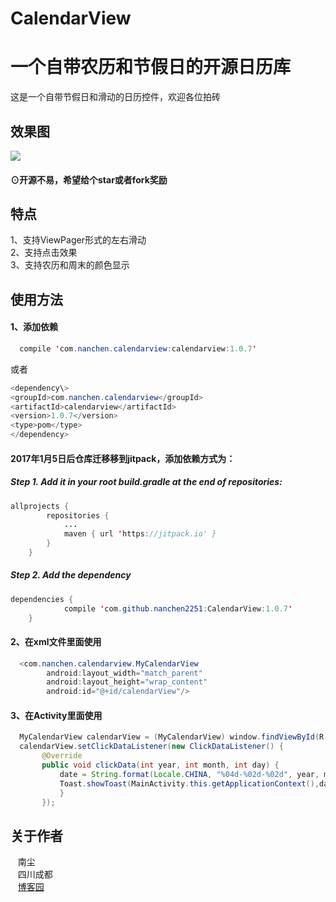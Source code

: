 # CalendarView
# 一个自带农历和节假日的开源日历库
这是一个自带节假日和滑动的日历控件，欢迎各位拍砖
## 效果图<br>
![](https://github.com/nanchen2251/CalendarView/blob/master/GIF.gif)

#### ⊙开源不易，希望给个star或者fork奖励
## 特点
  1、支持ViewPager形式的左右滑动<br>
  2、支持点击效果<br>
  3、支持农历和周末的颜色显示<br>
## 使用方法
#### 1、添加依赖<br>
```java
  compile 'com.nanchen.calendarview:calendarview:1.0.7'
```
  或者<br>
  ```java
  <dependency\>
  <groupId>com.nanchen.calendarview</groupId>
  <artifactId>calendarview</artifactId>
  <version>1.0.7</version>
  <type>pom</type>
</dependency>
```
#### 2017年1月5日后仓库迁移移到jitpack，添加依赖方式为：
##### Step 1. Add it in your root build.gradle at the end of repositories:
```java
allprojects {
		repositories {
			...
			maven { url 'https://jitpack.io' }
		}
	}
```
##### Step 2. Add the dependency
```java
dependencies {
	        compile 'com.github.nanchen2251:CalendarView:1.0.7'
	}
```
#### 2、在xml文件里面使用<br>
```java
  <com.nanchen.calendarview.MyCalendarView
        android:layout_width="match_parent"
        android:layout_height="wrap_content"
        android:id="@+id/calendarView"/>
```
#### 3、在Activity里面使用<br>
```java
  MyCalendarView calendarView = (MyCalendarView) window.findViewById(R.id.calendarView);
  calendarView.setClickDataListener(new ClickDataListener() {
       @Override
       public void clickData(int year, int month, int day) {
           date = String.format(Locale.CHINA, "%04d-%02d-%02d", year, month, day);
           Toast.showToast(MainActivity.this.getApplicationContext(),date,Toast.LENGTH_SHORT).show();
           }
       });
```
## 关于作者
    南尘<br>
    四川成都<br>
    [博客园](http://www.cnblogs.com/liushilin/)
